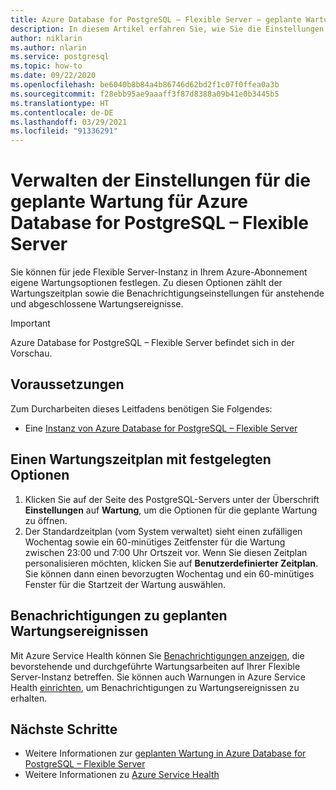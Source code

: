 ```yaml
---
title: Azure Database for PostgreSQL – Flexible Server – geplante Wartung – Azure-Portal
description: In diesem Artikel erfahren Sie, wie Sie die Einstellungen für die geplante Wartung für eine Instanz von Azure Database for PostgreSQL – Flexible Server über das Azure-Portal konfigurieren.
author: niklarin
ms.author: nlarin
ms.service: postgresql
ms.topic: how-to
ms.date: 09/22/2020
ms.openlocfilehash: be6040b8b84a4b86746d62bd2f1c07f0ffea0a3b
ms.sourcegitcommit: f28ebb95ae9aaaff3f87d8388a09b41e0b3445b5
ms.translationtype: HT
ms.contentlocale: de-DE
ms.lasthandoff: 03/29/2021
ms.locfileid: "91336291"
---
```

# <a name="manage-scheduled-maintenance-settings-for-azure-database-for-postgresql--flexible-server"></a>Verwalten der Einstellungen für die geplante Wartung für Azure Database for PostgreSQL – Flexible Server
 
Sie können für jede Flexible Server-Instanz in Ihrem Azure-Abonnement eigene Wartungsoptionen festlegen. Zu diesen Optionen zählt der Wartungszeitplan sowie die Benachrichtigungseinstellungen für anstehende und abgeschlossene Wartungsereignisse.

> [!IMPORTANT]
> Azure Database for PostgreSQL – Flexible Server befindet sich in der Vorschau.

## <a name="prerequisites"></a>Voraussetzungen
Zum Durcharbeiten dieses Leitfadens benötigen Sie Folgendes:
- Eine [Instanz von Azure Database for PostgreSQL – Flexible Server](quickstart-create-server-portal.md)
 
## <a name="specify-maintenance-schedule-options"></a>Einen Wartungszeitplan mit festgelegten Optionen
 
1. Klicken Sie auf der Seite des PostgreSQL-Servers unter der Überschrift **Einstellungen** auf **Wartung**, um die Optionen für die geplante Wartung zu öffnen.
2. Der Standardzeitplan (vom System verwaltet) sieht einen zufälligen Wochentag sowie ein 60-minütiges Zeitfenster für die Wartung zwischen 23:00 und 7:00 Uhr Ortszeit vor. Wenn Sie diesen Zeitplan personalisieren möchten, klicken Sie auf **Benutzerdefinierter Zeitplan**. Sie können dann einen bevorzugten Wochentag und ein 60-minütiges Fenster für die Startzeit der Wartung auswählen.
 
## <a name="notifications-about-scheduled-maintenance-events"></a>Benachrichtigungen zu geplanten Wartungsereignissen
 
Mit Azure Service Health können Sie [Benachrichtigungen anzeigen](../../service-health/service-notifications.md), die bevorstehende und durchgeführte Wartungsarbeiten auf Ihrer Flexible Server-Instanz betreffen. Sie können auch Warnungen in Azure Service Health [einrichten](../../service-health/resource-health-alert-monitor-guide.md), um Benachrichtigungen zu Wartungsereignissen zu erhalten.
 
## <a name="next-steps"></a>Nächste Schritte  
 
* Weitere Informationen zur [geplanten Wartung in Azure Database for PostgreSQL – Flexible Server](concepts-maintenance.md)
* Weitere Informationen zu [Azure Service Health](../../service-health/overview.md)
